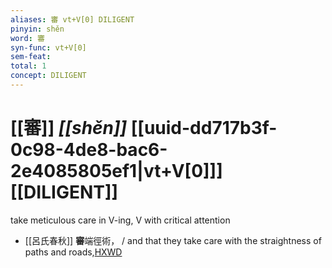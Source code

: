 ```yaml
---
aliases: 審 vt+V[0] DILIGENT
pinyin: shěn
word: 審
syn-func: vt+V[0]
sem-feat: 
total: 1
concept: DILIGENT 
---
```

# [[審]] *[[shěn]]*  [[uuid-dd717b3f-0c98-4de8-bac6-2e4085805ef1|vt+V[0]]] [[DILIGENT]]
take meticulous care in V-ing, V with critical attention
 - [[呂氏春秋]] **審**端徑術， / and that they take care with the straightness of paths and roads,[HXWD](https://hxwd.org/textview.html?location=KR3j0009_tls_001-5a.10)